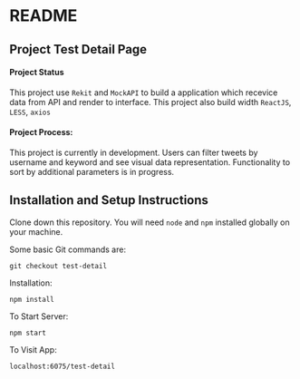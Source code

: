 # README
## Project Test Detail Page

#### Project Status
This project use `Rekit` and `MockAPI` to build a application which recevice data from API and render to interface.
This project also build width `ReactJS`, `LESS`, `axios`

#### Project Process:

This project is currently in development. Users can filter tweets by username and keyword and see visual data representation. Functionality to sort by additional parameters is in progress.

## Installation and Setup Instructions    

Clone down this repository. You will need `node` and `npm` installed globally on your machine.

Some basic Git commands are:
```
git checkout test-detail
```

Installation:

`npm install`

To Start Server:

`npm start`  

To Visit App:

`localhost:6075/test-detail`  
